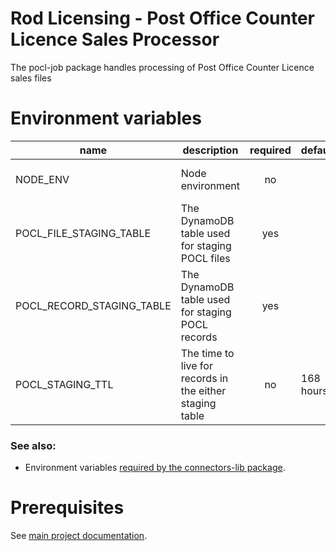 # Rod Licensing - Post Office Counter Licence Sales Processor

The pocl-job package handles processing of Post Office Counter Licence sales files

# Environment variables

| name                      | description                                              | required | default   | valid                         | notes |
| ------------------------- | -------------------------------------------------------- | :------: | --------- | ----------------------------- | ----- |
| NODE_ENV                  | Node environment                                         |    no    |           | development, test, production |       |
| POCL_FILE_STAGING_TABLE   | The DynamoDB table used for staging POCL files           |   yes    |           |                               |       |
| POCL_RECORD_STAGING_TABLE | The DynamoDB table used for staging POCL records         |   yes    |           |                               |       |
| POCL_STAGING_TTL          | The time to live for records in the either staging table |    no    | 168 hours |                               |       |

### See also:

- Environment variables [required by the connectors-lib package](../connectors-lib/README.md).

# Prerequisites

See [main project documentation](../../README.md).
